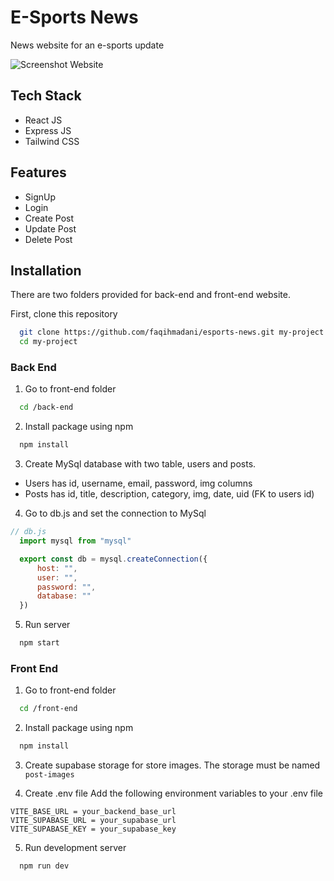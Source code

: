 
# E-Sports News

News website for an e-sports update

![Screenshot Website](Dokumentasi%20Esports%20New%209e27206bdc22488cbdbb12e8f2c553fc/Untitled.png)

## Tech Stack

- React JS
- Express JS
- Tailwind CSS

## Features

- SignUp
- Login
- Create Post
- Update Post
- Delete Post

## Installation

There are two folders provided for back-end and front-end website.

First, clone this repository 

```bash
  git clone https://github.com/faqihmadani/esports-news.git my-project
  cd my-project
```

### Back End
1. Go to front-end folder

```bash
  cd /back-end
```

2. Install package using npm

```bash
  npm install
```

3. Create MySql database with two table, users and posts.
- Users has id, username, email, password, img columns
- Posts has id, title, description, category, img, date, uid (FK to users id)

4. Go to db.js and set the connection to MySql

```javascript
// db.js
  import mysql from "mysql"

  export const db = mysql.createConnection({
      host: "",
      user: "",
      password: "",
      database: ""
  })
```

5. Run server

```bash
  npm start
```

### Front End
1. Go to front-end folder

```bash
  cd /front-end
```


2. Install package using npm

```bash
  npm install
```

3. Create supabase storage for store images. The storage must be named `post-images`

4. Create .env file
Add the following environment variables to your .env file

```env
VITE_BASE_URL = your_backend_base_url
VITE_SUPABASE_URL = your_supabase_url
VITE_SUPABASE_KEY = your_supabase_key
```

5. Run development server
```bash
  npm run dev
```


